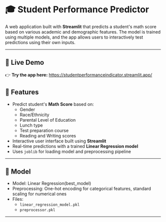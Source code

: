 # 🎓 Student Performance Predictor

A web application built with **Streamlit** that predicts a student's math score based on various academic and demographic features. The model is trained using multiple models, and the app allows users to interactively test predictions using their own inputs.

---
## 🚀 Live Demo

👉 **Try the app here:** https://studentperformanceindicator.streamlit.app/

## 📌 Features

- Predict student's **Math Score** based on:
  - Gender
  - Race/Ethnicity
  - Parental Level of Education
  - Lunch type
  - Test preparation course
  - Reading and Writing scores
- Interactive user interface built using **Streamlit**
- Real-time predictions with a trained **Linear Regression model**
- Uses `joblib` for loading model and preprocessing pipeline

---

## 🧠 Model

- Model: Linear Regression(best_model)
- Preprocessing: One-hot encoding for categorical features, standard scaling for numerical ones
- Files:
  - `linear_regression_model.pkl`
  - `preprocessor.pkl`

---

